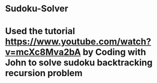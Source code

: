 # Sudoku-Solver
# Used the tutorial https://www.youtube.com/watch?v=mcXc8Mva2bA by Coding with John to solve sudoku backtracking recursion problem
